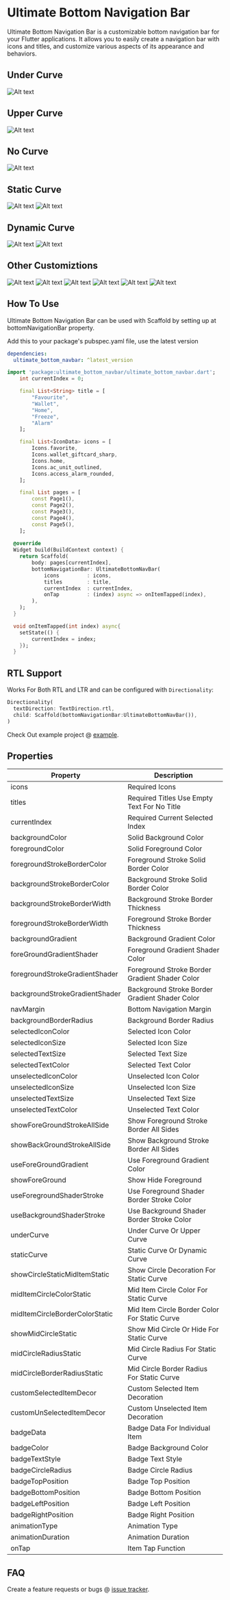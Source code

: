 # Ultimate Bottom Navigation Bar

Ultimate Bottom Navigation Bar is a customizable bottom navigation bar for your Flutter applications. It allows you to easily create a navigation bar with icons and titles, and customize various aspects of its appearance and behaviors.

## Under Curve

![Alt text](images/image-2.png)

## Upper Curve

![Alt text](images/image-3.png)

## No Curve

![Alt text](images/image-1.png)

## Static Curve

![Alt text](images/image-4.png)
![Alt text](images/image-15.png)

## Dynamic Curve

![Alt text](images/image-13.png)
![Alt text](images/image-14.png)

## Other Customiztions

![Alt text](images/image-6.png)
![Alt text](images/image-7.png)
![Alt text](images/image-8.png)
![Alt text](images/image-10.png)
![Alt text](images/image-11.png)
![Alt text](images/image-12.png)

## How To Use

Ultimate Bottom Navigation Bar can be used with Scaffold by setting up at bottomNavigationBar property.

Add this to your package's pubspec.yaml file, use the latest version

```yaml
dependencies:
  ultimate_bottom_navbar: ^latest_version
```

```dart
import 'package:ultimate_bottom_navbar/ultimate_bottom_navbar.dart';
    int currentIndex = 0;

    final List<String> title = [
        "Favourite",
        "Wallet",
        "Home",
        "Freeze",
        "Alarm"
    ];

    final List<IconData> icons = [
        Icons.favorite, 
        Icons.wallet_giftcard_sharp, 
        Icons.home, 
        Icons.ac_unit_outlined, 
        Icons.access_alarm_rounded, 
    ];

    final List pages = [
        const Page1(),
        const Page2(),
        const Page3(),
        const Page4(),
        const Page5(),
    ];
  
  @override
  Widget build(BuildContext context) {
    return Scaffold(
        body: pages[currentIndex],
        bottomNavigationBar: UltimateBottomNavBar(
            icons         : icons,
            titles        : title,
            currentIndex  : currentIndex,
            onTap         : (index) async => onItemTapped(index), 
        ),
    );
  }

  void onItemTapped(int index) async{
    setState(() {
        currentIndex = index;
    });
  }
```

## RTL Support

Works For Both RTL and LTR and can be configured with `Directionality`:

```dart
Directionality(
  textDirection: TextDirection.rtl,
  child: Scaffold(bottomNavigationBar:UltimateBottomNavBar()),
)
```

Check Out example project @ [example](example).

## Properties

| Property                         | Description                                                                          |
|----------------------------------|--------------------------------------------------------------------------------------|
| icons                            | Required Icons                                                                       |
| titles                           | Required Titles Use Empty Text For No Title                                          |
| currentIndex                     | Required Current Selected Index                                                      |
| backgroundColor                  | Solid Background Color                                                               |
| foregroundColor                  | Solid Foreground Color                                                               |
| foregroundStrokeBorderColor      | Foreground Stroke Solid Border Color                                                 |
| backgroundStrokeBorderColor      | Background Stroke Solid Border Color                                                 |
| backgroundStrokeBorderWidth      | Background Stroke Border Thickness                                                   |
| foregroundStrokeBorderWidth      | Foreground Stroke Border Thickness                                                   |
| backgroundGradient               | Background Gradient Color                                                            |
| foreGroundGradientShader         | Foreground Gradient Shader Color                                                     |
| foregroundStrokeGradientShader   | Foreground Stroke Border Gradient Shader Color                                       |
| backgroundStrokeGradientShader   | Background Stroke Border Gradient Shader Color                                       |
| navMargin                        | Bottom Navigation Margin                                                             |
| backgroundBorderRadius           | Background Border Radius                                                             |
| selectedIconColor                | Selected Icon Color                                                                  |
| selectedIconSize                 | Selected Icon Size                                                                   |
| selectedTextSize                 | Selected Text Size                                                                   |
| selectedTextColor                | Selected Text Color                                                                  |
| unselectedIconColor              | Unselected Icon Color                                                                |
| unselectedIconSize               | Unselected Icon Size                                                                 |
| unselectedTextSize               | Unselected Text Size                                                                 |
| unselectedTextColor              | Unselected Text Color                                                                |
| showForeGroundStrokeAllSide      | Show Foreground Stroke Border All Sides                                              |
| showBackGroundStrokeAllSide      | Show Background Stroke Border All Sides                                              |
| useForeGroundGradient            | Use Foreground Gradient Color                                                        |
| showForeGround                   | Show Hide Foreground                                                                 |
| useForegroundShaderStroke        | Use Foreground Shader Border Stroke Color                                            |
| useBackgroundShaderStroke        | Use Background Shader Border Stroke Color                                            |
| underCurve                       | Under Curve Or Upper Curve                                                           |
| staticCurve                      | Static Curve Or Dynamic Curve                                                        |
| showCircleStaticMidItemStatic    | Show Circle Decoration For Static Curve                                              |
| midItemCircleColorStatic         | Mid Item Circle Color For Static Curve                                               |
| midItemCircleBorderColorStatic   | Mid Item Circle Border Color For Static Curve                                        |
| showMidCircleStatic              | Show Mid Circle Or Hide For Static Curve                                             |
| midCircleRadiusStatic            | Mid Circle Radius For Static Curve                                                   |
| midCircleBorderRadiusStatic      | Mid Circle Border Radius For Static Curve                                            |
| customSelectedItemDecor          | Custom Selected Item Decoration                                                      |
| customUnSelectedItemDecor        | Custom Unselected Item Decoration                                                    |
| badgeData                        | Badge Data For Individual Item                                                       |
| badgeColor                       | Badge Background Color                                                               |
| badgeTextStyle                   | Badge Text Style                                                                     |
| badgeCircleRadius                | Badge Circle Radius                                                                  |
| badgeTopPosition                 | Badge Top Position                                                                   |
| badgeBottomPosition              | Badge Bottom Position                                                                |
| badgeLeftPosition                | Badge Left Position                                                                  |
| badgeRightPosition               | Badge Right Position                                                                 |
| animationType                    | Animation Type                                                                       |
| animationDuration                | Animation Duration                                                                   |
| onTap                            | Item Tap Function                                                                    |

## FAQ

Create a feature requests or bugs @ [issue tracker](https://github.com/saginbajracharya/ultimate_bottom_navbar/issues).
